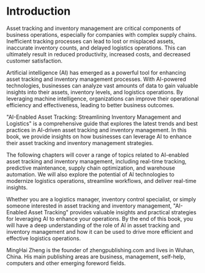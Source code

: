 # Introduction

Asset tracking and inventory management are critical components of business operations, especially for companies with complex supply chains. Inefficient tracking processes can lead to lost or misplaced assets, inaccurate inventory counts, and delayed logistics operations. This can ultimately result in reduced productivity, increased costs, and decreased customer satisfaction.

Artificial intelligence (AI) has emerged as a powerful tool for enhancing asset tracking and inventory management processes. With AI-powered technologies, businesses can analyze vast amounts of data to gain valuable insights into their assets, inventory levels, and logistics operations. By leveraging machine intelligence, organizations can improve their operational efficiency and effectiveness, leading to better business outcomes.

"AI-Enabled Asset Tracking: Streamlining Inventory Management and Logistics" is a comprehensive guide that explores the latest trends and best practices in AI-driven asset tracking and inventory management. In this book, we provide insights on how businesses can leverage AI to enhance their asset tracking and inventory management strategies.

The following chapters will cover a range of topics related to AI-enabled asset tracking and inventory management, including real-time tracking, predictive maintenance, supply chain optimization, and warehouse automation. We will also explore the potential of AI technologies to modernize logistics operations, streamline workflows, and deliver real-time insights.

Whether you are a logistics manager, inventory control specialist, or simply someone interested in asset tracking and inventory management, "AI-Enabled Asset Tracking" provides valuable insights and practical strategies for leveraging AI to enhance your operations. By the end of this book, you will have a deep understanding of the role of AI in asset tracking and inventory management and how it can be used to drive more efficient and effective logistics operations.

MingHai Zheng is the founder of zhengpublishing.com and lives in Wuhan, China. His main publishing areas are business, management, self-help, computers and other emerging foreword fields.
